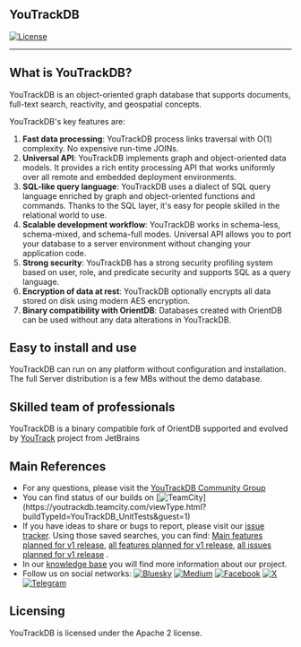 ## YouTrackDB

[![License](https://img.shields.io/badge/License-Apache%202.0-blue.svg)](https://opensource.org/licenses/Apache-2.0)

------

## What is YouTrackDB?

YouTrackDB is an object-oriented graph database that supports documents, full-text search, reactivity, and geospatial concepts. 

YouTrackDB's key features are:
1. **Fast data processing**: YouTrackDB process links traversal with O(1) complexity. No expensive run-time JOINs.
2. **Universal API**: YouTrackDB implements graph and object-oriented data models. It provides a rich entity processing API that works uniformly over all remote and embedded deployment environments.
3. **SQL-like query language**: YouTrackDB uses a dialect of SQL query language enriched by graph and object-oriented functions and commands. Thanks to the SQL layer, it's easy for people skilled in the relational world to use.
4. **Scalable development workflow**: YouTrackDB works in schema-less, schema-mixed, and schema-full modes. Universal API allows you to port your database to a server environment without changing your application code.
5. **Strong security**: YouTrackDB has a strong security profiling system based on user, role, and predicate security and supports SQL as a query language.
6. **Encryption of data at rest**: YouTrackDB optionally encrypts all data stored on disk using modern AES encryption.
7. **Binary compatibility with OrientDB**: Databases created with OrientDB can be used without any data alterations in YouTrackDB.
 
## Easy to install and use

YouTrackDB can run on any platform without configuration and installation.
The full Server distribution is a few MBs without the demo database.

## Skilled team of professionals

YouTrackDB is a binary compatible fork of OrientDB supported and evolved by [YouTrack](https://www.jetbrains.com/youtrack) project from JetBrains

## Main References

- For any questions, please visit the [YouTrackDB Community Group](https://github.com/youtrackdb/youtrackdb/discussions)
- You can find status of our builds on [![TeamCity](https://youtrackdb.teamcity.com/app/rest/builds/buildType:(id:YouTrackDB_UnitTests)/statusIcon)](https://youtrackdb.teamcity.com/viewType.html?buildTypeId=YouTrackDB_UnitTests&guest=1)
- If you have ideas to share or bugs to report, please visit our [issue tracker](https://youtrack.jetbrains.com/issues/YTDB). Using those saved searches, you can find: [Main features planned for v1 release](https://youtrack.jetbrains.com/search/YTDB%20Main%20features%201.0-37625), [all features planned for v1 release](https://youtrack.jetbrains.com/search/YTDB%20All%20features-37628), [all issues planned for v1 release](https://youtrack.jetbrains.com/search/YTDB%20version%201.0-37587) .
- In our [knowledge base](https://youtrack.jetbrains.com/articles/YTDB) you will find more information about our project.
- Follow us on social networks: [![Bluesky](https://img.shields.io/badge/Bluesky-0285FF?style=for-the-badge&logo=Bluesky&logoColor=white)](https://bsky.app/profile/youtrackdb.bsky.social) [![Medium](https://img.shields.io/badge/Medium-12100E?style=for-the-badge&logo=medium&logoColor=white)](https://medium.com/@youtrackdb) [![Facebook](https://img.shields.io/badge/Facebook-%231877F2.svg?style=for-the-badge&logo=Facebook&logoColor=white)](https://www.facebook.com/profile.php?id=61571160061177) [![X](https://img.shields.io/badge/X-%23000000.svg?style=for-the-badge&logo=X&logoColor=white)](https://x.com/YouTrackDB) [![Telegram](https://img.shields.io/badge/Telegram-2CA5E0?style=for-the-badge&logo=telegram&logoColor=white)](https://t.me/youtrackdb)

## Licensing

YouTrackDB is licensed under the Apache 2 license. 
